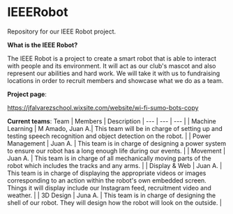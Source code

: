 # IEEERobot
Repository for our IEEE Robot project.

__What is the IEEE Robot?__

The IEEE Robot is a project to create a smart robot that is able to interact with people and its environment. 
It will act as our club's mascot and also represent our abilities and hard work.
We will take it with us to fundraising locations in order to recruit members and showcase what we do as a team.

**Project page**:

https://jfalvarezschool.wixsite.com/website/wi-fi-sumo-bots-copy


**Current teams**:
Team | Members | Description
| --- | --- | --- |
| Machine Learning | M Amado, Juan A.| This team will be in charge of setting up and testing speech recognition and object detection on the robot. |
| Power Management | Juan A. | This team is in charge of designing a power system to ensure our robot has a long enough life during our events. |
| Movement |  Juan A. | This team is in charge of all mechanically moving parts of the robot which includes the tracks and any arms. |
| Display & Web | Juan A. | This team is in charge of displaying the appropriate videos or images corresponding to an action within the robot's own embedded screen. Things it will display include our Instagram feed, recruitment video and weather. |
| 3D Design | Juna A. | This team is in charge of designing the shell of our robot. They will design how the robot will look on the outside. |

